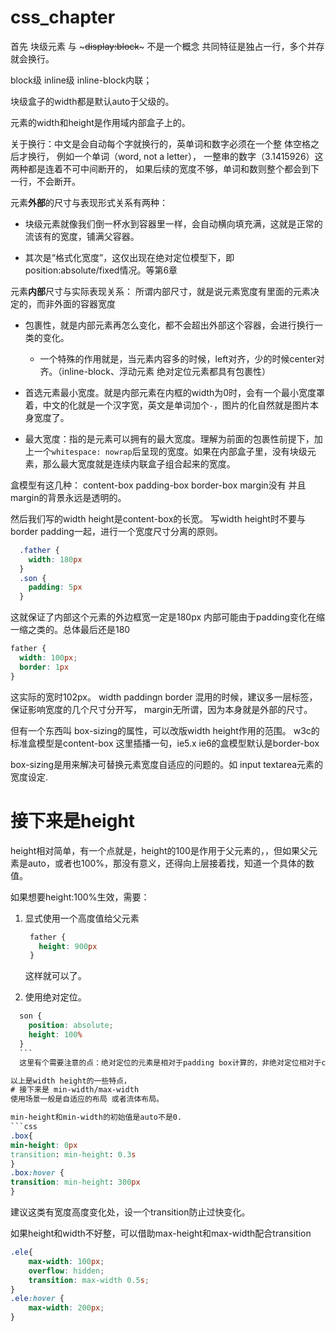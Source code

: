 # css_chapter
    
首先 块级元素 与 ~~~display:block~~~ 不是一个概念
共同特征是独占一行，多个并存就会换行。

block级 inline级 inline-block内联；

块级盒子的width都是默认auto于父级的。

元素的width和height是作用域内部盒子上的。

关于换行：中文是会自动每个字就换行的，英单词和数字必须在一个整 体空格之后才换行，
例如一个单词（word, not a letter），
一整串的数字（3.1415926）这两种都是连着不可中间断开的，
如果后续的宽度不够，单词和数则整个都会到下一行，不会断开。

元素**外部**的尺寸与表现形式关系有两种：

- 块级元素就像我们倒一杯水到容器里一样，会自动横向填充满，这就是正常的流该有的宽度，铺满父容器。

- 其次是“格式化宽度”，这仅出现在绝对定位模型下，即position:absolute/fixed情况。等第6章



元素**内部**尺寸与实际表现关系：
所谓内部尺寸，就是说元素宽度有里面的元素决定的，而非外面的容器宽度
- 包裹性，就是内部元素再怎么变化，都不会超出外部这个容器，会进行换行一类的变化。
  - 一个特殊的作用就是，当元素内容多的时候，left对齐，少的时候center对齐。（inline-block、浮动元素 绝对定位元素都具有包裹性）
  
- 首选元素最小宽度。就是内部元素在内框的width为0时，会有一个最小宽度罩着，中文的化就是一个汉字宽，英文是单词加个`-`，图片的化自然就是图片本身宽度了。
  
- 最大宽度：指的是元素可以拥有的最大宽度。理解为前面的包裹性前提下，加上一个`whitespace: nowrap`后呈现的宽度。如果在内部盒子里，没有块级元素，那么最大宽度就是连续内联盒子组合起来的宽度。  

盒模型有这几种：
content-box padding-box border-box margin没有
并且margin的背景永远是透明的。

然后我们写的width height是content-box的长宽。
写width height时不要与border padding一起，进行一个宽度尺寸分离的原则。

```css
  .father {
    width: 180px
  }
  .son {
    padding: 5px
  }
```
这就保证了内部这个元素的外边框宽一定是180px
内部可能由于padding变化在缩一缩之类的。总体最后还是180

```css
father {
  width: 100px;
  border: 1px
}
```
这实际的宽时102px。
width paddingn border 混用的时候，建议多一层标签，保证影响宽度的几个尺寸分开写，
margin无所谓，因为本身就是外部的尺寸。

但有一个东西叫 box-sizing的属性，可以改版width height作用的范围。
w3c的标准盒模型是content-box
这里插播一句，ie5.x ie6的盒模型默认是border-box

box-sizing是用来解决可替换元素宽度自适应的问题的。如 input textarea元素的宽度设定.

# 接下来是height

height相对简单，有一个点就是，height的100是作用于父元素的，，但如果父元素是auto，或者也100%，那没有意义，还得向上层接着找，知道一个具体的数值。

如果想要height:100%生效，需要：
1. 显式使用一个高度值给父元素
   ```css
    father {
      height: 900px
    }
    ```
    这样就可以了。

2. 使用绝对定位。
  ```css
    son {
      position: absolute;
      height: 100%
    }
    ```
    这里有个需要注意的点：绝对定位的元素是相对于padding box计算的，非绝对定位相对于content-box计算height。

以上是width height的一些特点，
# 接下来是 min-width/max-width
使用场景一般是自适应的布局 或者流体布局。

min-height和min-width的初始值是auto不是0.
```css
.box{
  min-height: 0px
  transition: min-height: 0.3s
}
.box:hover {
  transition: min-height: 300px
}
```
建议这类有宽度高度变化处，设一个transition防止过快变化。

如果height和width不好整，可以借助max-height和max-width配合transition

```css
.ele{
    max-width: 100px;
    overflow: hidden;
    transition: max-width 0.5s;
}
.ele:hover {
    max-width: 200px;
}
```

